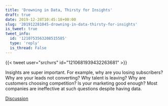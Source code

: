 ```yaml
---
title: 'Drowning in Data, Thirsty for Insights'
draft: true
date: 2019-12-28T10:45:18+00:00
slug: '201912281045-drowning-in-data-thirsty-for-insights'
is_tweet: true
tweet_info:
  id: '1210753563208515585'
  type: 'reply'
  is_thread: False
---
```




{{< tweet user="srchvrs" id="1210681939432263681" >}}

Insights are super important. For example, why are you losing subscribers? Why are your leads not converting? Why talent is leaving? Why are customers choosing competition? Is your marketing good enough? Most companies are ineffective at such questions despite having data.

[Discussion](https://x.com/sytelus/status/1210753563208515585)

